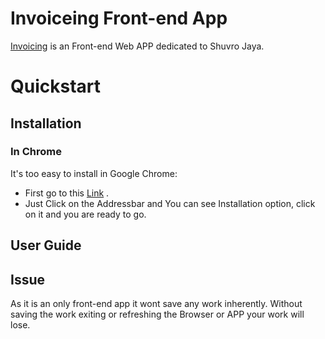 # Invoiceing Front-end App
[Invoicing](https://invoice-jim.netlify.app/) is an Front-end Web APP dedicated to Shuvro Jaya.

# Quickstart

## Installation

### In Chrome 
It's too easy to install in Google Chrome:

  * First go to this [Link](https://invoice-jim.netlify.app/) .
  * Just Click on the Addressbar and You can see Installation option, click on it and you are ready to go.

## User Guide


## Issue 
As it is an only front-end app it wont save any work inherently. Without saving the work exiting or refreshing the Browser or APP your work will lose.
